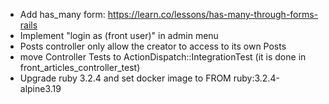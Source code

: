 - Add has_many form: https://learn.co/lessons/has-many-through-forms-rails
- Implement "login as (front user)" in admin menu
- Posts controller only allow the creator to access to its own Posts
- move Controller Tests to ActionDispatch::IntegrationTest (it is done in front_articles_controller_test)
- Upgrade ruby 3.2.4 and set docker image to FROM ruby:3.2.4-alpine3.19

